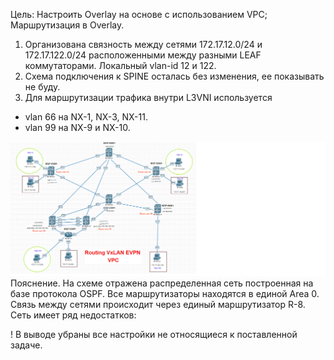 Цель: Настроить Overlay на основе с использованием VPC;
      Маршрутизация в Overlay.

1. Организована связность между сетями 172.17.12.0/24 и 172.17.122.0/24 расположенными между разными LEAF коммутаторами. Локальный vlan-id 12 и 122.
2. Схема подключения к SPINE осталась без изменения, ее показывать не буду.
3. Для маршрутизации трафика внутри L3VNI используется
- vlan 66 на NX-1, NX-3, NX-11.
- vlan 99 на NX-9 и NX-10.

![](img/vxlan-route.png)
Пояснение. На схеме отражена распределенная сеть построенная на базе протокола OSPF. Все маршрутизаторы находятся в единой Area 0. Связь между сетями происходит через единый маршрутизатор R-8.
Сеть имеет ряд недостатков:

! В выводе убраны все настройки не относящиеся к поставленной задаче.
